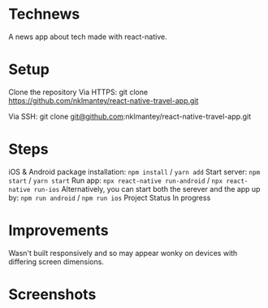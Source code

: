# Technews

A news app about tech made with react-native.

# Setup

Clone the repository
Via HTTPS: git clone https://github.com/nklmantey/react-native-travel-app.git

Via SSH: git clone git@github.com:nklmantey/react-native-travel-app.git

# Steps

iOS & Android package installation: `npm install` / `yarn add`
Start server: `npm start` / `yarn start`
Run app: `npx react-native run-android` / `npx react-native run-ios`
Alternatively, you can start both the serever and the app up by: `npm run android` / `npm run ios`
Project Status
In progress

# Improvements
Wasn't built responsively and so may appear wonky on devices with differing screen dimensions.

# Screenshots

